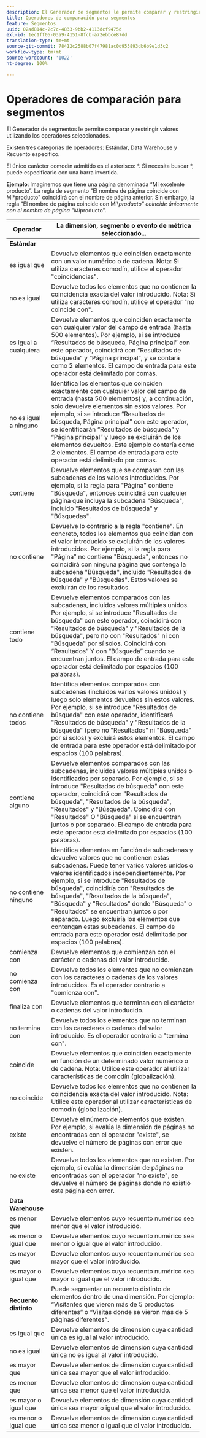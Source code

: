 ```yaml
---
description: El Generador de segmentos le permite comparar y restringir valores utilizando los operadores seleccionados.
title: Operadores de comparación para segmentos
feature: Segmentos
uuid: 02ad814c-2c7c-4833-9bb2-4113dcf9475d
exl-id: 1ec1ff05-03a9-4151-8fcb-a72ebbce87dd
translation-type: tm+mt
source-git-commit: 78412c2588b07f47981ac0d953893db6b9e1d3c2
workflow-type: tm+mt
source-wordcount: '1022'
ht-degree: 100%

---
```


# Operadores de comparación para segmentos

El Generador de segmentos le permite comparar y restringir valores utilizando los operadores seleccionados.

Existen tres categorías de operadores: Estándar, Data Warehouse y Recuento específico.

El único carácter comodín admitido es el asterisco: *. Si necesita buscar *, puede especificarlo con una barra invertida.

**Ejemplo**: Imaginemos que tiene una página denominada “Mi excelente producto”. La regla de segmento &quot;El nombre de página coincide con Mi*producto&quot; coincidirá con el nombre de página anterior. Sin embargo, la regla &quot;El nombre de página coincide con Mi\\*producto&quot; coincide únicamente con el nombre de página &quot;Mi*producto&quot;.

| Operador | La dimensión, segmento o evento de métrica seleccionado... |
|--- |--- |
| **Estándar** |  |
| es igual que | Devuelve elementos que coinciden exactamente con un valor numérico o de cadena. Nota: Si utiliza caracteres comodín, utilice el operador &quot;coincidencias&quot;. |
| no es igual | Devuelve todos los elementos que no contienen la coincidencia exacta del valor introducido.  Nota: Si utiliza caracteres comodín, utilice el operador &quot;no coincide con&quot;. |
| es igual a cualquiera | Devuelve elementos que coinciden exactamente con cualquier valor del campo de entrada (hasta 500 elementos). Por ejemplo, si se introduce “Resultados de búsqueda, Página principal” con este operador, coincidirá con “Resultados de búsqueda” y “Página principal”, y se contará como 2 elementos. El campo de entrada para este operador está delimitado por comas. |
| no es igual a ninguno | Identifica los elementos que coinciden exactamente con cualquier valor del campo de entrada (hasta 500 elementos) y, a continuación, solo devuelve elementos sin estos valores. Por ejemplo, si se introduce “Resultados de búsqueda, Página principal” con este operador, se identificarán “Resultados de búsqueda” y “Página principal” y luego se excluirán de los elementos devueltos. Este ejemplo contaría como 2 elementos. El campo de entrada para este operador está delimitado por comas. |
| contiene | Devuelve elementos que se comparan con las subcadenas de los valores introducidos. Por ejemplo, si la regla para &quot;Página&quot; contiene &quot;Búsqueda&quot;, entonces coincidirá con cualquier página que incluya la subcadena &quot;Búsqueda&quot;, incluido &quot;Resultados de búsqueda&quot; y &quot;Búsquedas&quot;. |
| no contiene | Devuelve lo contrario a la regla &quot;contiene&quot;. En concreto, todos los elementos que coincidan con el valor introducido se excluirán de los valores introducidos. Por ejemplo, si la regla para &quot;Página&quot; no contiene &quot;Búsqueda&quot;, entonces no coincidirá con ninguna página que contenga la subcadena &quot;Búsqueda&quot;, incluido &quot;Resultados de búsqueda&quot; y &quot;Búsquedas&quot;. Estos valores se excluirán de los resultados. |
| contiene todo | Devuelve elementos comparados con las subcadenas, incluidos valores múltiples unidos. Por ejemplo, si se introduce &quot;Resultados de búsqueda&quot; con este operador, coincidirá con &quot;Resultados de búsqueda&quot; y &quot;Resultados de la búsqueda&quot;, pero no con &quot;Resultados&quot; ni con &quot;Búsqueda&quot; por sí solos. Coincidirá con “Resultados” Y con “Búsqueda” cuando se encuentran juntos. El campo de entrada para este operador está delimitado por espacios (100 palabras). |
| no contiene todos | Identifica elementos comparados con subcadenas (incluidos varios valores unidos) y luego solo elementos devueltos sin estos valores. Por ejemplo, si se introduce &quot;Resultados de búsqueda&quot; con este operador, identificará &quot;Resultados de búsqueda&quot; y &quot;Resultados de la búsqueda&quot; (pero no &quot;Resultados&quot; ni &quot;Búsqueda&quot; por sí solos) y excluirá estos elementos. El campo de entrada para este operador está delimitado por espacios (100 palabras). |
| contiene alguno | Devuelve elementos comparados con las subcadenas, incluidos valores múltiples unidos o identificados por separado. Por ejemplo, si se introduce &quot;Resultados de búsqueda&quot; con este operador, coincidirá con &quot;Resultados de búsqueda&quot;, &quot;Resultados de la búsqueda&quot;, &quot;Resultados&quot; y &quot;Búsqueda&quot;. Coincidirá con &quot;Resultados&quot; O &quot;Búsqueda&quot; si se encuentran juntos o por separado. El campo de entrada para este operador está delimitado por espacios (100 palabras). |
| no contiene ninguno | Identifica elementos en función de subcadenas y devuelve valores que no contienen estas subcadenas. Puede tener varios valores unidos o valores identificados independientemente. Por ejemplo, si se introduce &quot;Resultados de búsqueda&quot;, coincidiría con &quot;Resultados de búsqueda&quot;, &quot;Resultados de la búsqueda&quot;, &quot;Búsqueda&quot; y &quot;Resultados&quot; donde &quot;Búsqueda&quot; o &quot;Resultados&quot; se encuentran juntos o por separado. Luego excluiría los elementos que contengan estas subcadenas. El campo de entrada para este operador está delimitado por espacios (100 palabras). |
| comienza con | Devuelve elementos que comienzan con el carácter o cadenas del valor introducido. |
| no comienza con | Devuelve todos los elementos que no comienzan con los caracteres o cadenas de los valores introducidos. Es el operador contrario a &quot;comienza con&quot;. |
| finaliza con | Devuelve elementos que terminan con el carácter o cadenas del valor introducido. |
| no termina con | Devuelve todos los elementos que no terminan con los caracteres o cadenas del valor introducido. Es el operador contrario a &quot;termina con&quot;. |
| coincide | Devuelve elementos que coinciden exactamente en función de un determinado valor numérico o de cadena. Nota: Utilice este operador al utilizar características de comodín (globalización). |
| no coincide | Devuelve todos los elementos que no contienen la coincidencia exacta del valor introducido. Nota: Utilice este operador al utilizar características de comodín (globalización). |
| existe | Devuelve el número de elementos que existen. Por ejemplo, si evalúa la dimensión de páginas no encontradas con el operador &quot;existe&quot;, se devuelve el número de páginas con error que existen. |
| no existe | Devuelve todos los elementos que no existen. Por ejemplo, si evalúa la dimensión de páginas no encontradas con el operador &quot;no existe&quot;, se devuelve el número de páginas donde no existió esta página con error. |
| **Data Warehouse** |  |
| es menor que | Devuelve elementos cuyo recuento numérico sea menor que el valor introducido. |
| es menor o igual que | Devuelve elementos cuyo recuento numérico sea menor o igual que el valor introducido. |
| es mayor que | Devuelve elementos cuyo recuento numérico sea mayor que el valor introducido. |
| es mayor o igual que | Devuelve elementos cuyo recuento numérico sea mayor o igual que el valor introducido. |
| **Recuento distinto** | Puede segmentar un recuento distinto de elementos dentro de una dimensión. Por ejemplo: “Visitantes que vieron más de 5 productos diferentes” o “Visitas donde se vieron más de 5 páginas diferentes”. |
| es igual que | Devuelve elementos de dimensión cuya cantidad única es igual al valor introducido. |
| no es igual | Devuelve elementos de dimensión cuya cantidad única no es igual al valor introducido. |
| es mayor que | Devuelve elementos de dimensión cuya cantidad única sea mayor que el valor introducido. |
| es menor que | Devuelve elementos de dimensión cuya cantidad única sea menor que el valor introducido. |
| es mayor o igual que | Devuelve elementos de dimensión cuya cantidad única sea mayor o igual que el valor introducido. |
| es menor o igual que | Devuelve elementos de dimensión cuya cantidad única sea menor o igual que el valor introducido. |

